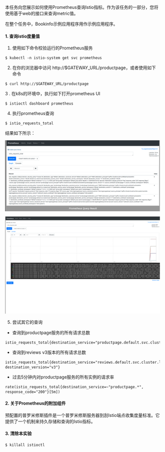 本任务向您展示如何使用Prometheus查询Istio指标。作为该任务的一部分，您将使用基于web的接口来查询metric值。

在整个任务中，Bookinfo示例应用程序用作示例应用程序。

#### 1. 查询istio度量值

1. 使用如下命令校验运行的Prometheus服务

```shell
$ kubectl -n istio-system get svc prometheus
```

2. 在你的浏览器中访问 http://$GATEWAY_URL/productpage，或者使用如下命令

```shell
$ curl http://$GATEWAY_URL/productpage
```

3 . 在k8s的环境中，执行如下打开prometheus UI

```shell
$ istioctl dashboard prometheus
```

4. 执行prometheus查询

```shell
$ istio_requests_total
```

结果如下所示：

![](../uploads/istio/images/m_e4476b175dd201ba8ae4bf879fecfa45_r.png)

![](../uploads/istio/images/m_0be04515e35d04e35dd8c2bdd9cf3238_r.png)

5. 尝试其它的查询

- 查询到productpage服务的所有请求总数

```shell
istio_requests_total{destination_service="productpage.default.svc.cluster.local"}
```

- 查询到reviews v3版本的所有请求总数

```shell
istio_requests_total{destination_service="reviews.default.svc.cluster.local", destination_version="v3"}
```

- 过去5分钟内对productpage服务的所有实例的请求率

```shell
rate(istio_requests_total{destination_service=~"productpage.*", response_code="200"}[5m])
```

#### 2. 关于Prometheus的附加组件

预配置的普罗米修斯插件是一个普罗米修斯服务器到刮Istio端点收集度量标准。它提供了一个机制来持久存储和查询的Istio指标。

#### 3. 清除本实验

```shell
$ killall istioctl
```